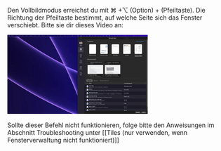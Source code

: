 Den Vollbildmodus erreichst du mit ⌘ +⌥ (Option) + (Pfeiltaste). Die Richtung der Pfeiltaste bestimmt, auf welche Seite sich das Fenster verschiebt. Bitte sie dir dieses Video an:

<img src="https://raw.githubusercontent.com/JamesArthemeusFinnigan/Documentation-Simone-Oesch/main/Images/ImagesBackend/Video/File3.mkv.gif" alt="" />

Sollte dieser Befehl nicht funktionieren, folge bitte den Anweisungen im Abschnitt Troubleshooting unter [[Tiles (nur verwenden, wenn Fensterverwaltung nicht funktioniert)]]